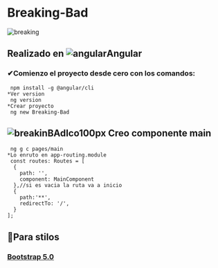 #  Breaking-Bad 
![breaking](https://user-images.githubusercontent.com/71487857/216112770-05829518-e2f5-49af-902b-c096938b0042.png)
## Realizado en ![angular](https://user-images.githubusercontent.com/71487857/212993270-3cf1454e-f0d7-4164-bc01-20d5fe6469cd.png)Angular
### ✔Comienzo el proyecto desde cero con los comandos: 
```
 npm install -g @angular/cli
*Ver version
 ng version
*Crear proyecto 
 ng new Breaking-Bad
```

## ![breakinBAdIco100px](https://user-images.githubusercontent.com/71487857/216125931-0464facc-090a-4251-9737-1ee2389ca9ff.jpg) Creo componente main
```
 ng g c pages/main 
*Lo enruto en app-routing.module
 const routes: Routes = [
  {
    path: '',
    component: MainComponent
  },//si es vacia la ruta va a inicio
  {
    path:'**',
    redirectTo: '/',
  }
];

```
## 🎈Para stilos 
### [Bootstrap 5.0](https://getbootstrap.com/docs/5.0/getting-started/introduction/)
